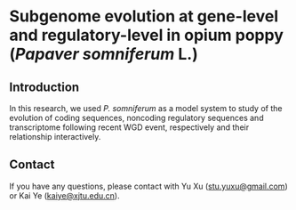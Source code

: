 # Subgenome evolution at gene-level and regulatory-level in opium poppy (*Papaver somniferum* L.)

## Introduction
In this research, we used *P. somniferum* as a model system to study of the evolution of coding sequences, noncoding regulatory sequences and transcriptome following recent WGD event, respectively and their relationship interactively.

## Contact
If you have any questions, please contact with Yu Xu (stu.yuxu@gmail.com) or Kai Ye (kaiye@xjtu.edu.cn).
